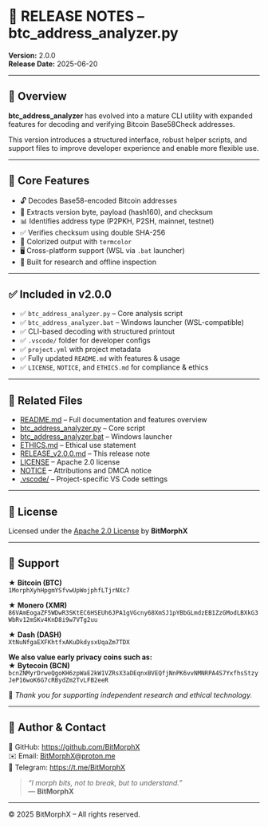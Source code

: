 # 📎 RELEASE NOTES – btc_address_analyzer.py  
**Version:** 2.0.0  
**Release Date:** 2025-06-20

---

## 🚀 Overview

**btc_address_analyzer** has evolved into a mature CLI utility with expanded features for decoding and verifying Bitcoin Base58Check addresses.

This version introduces a structured interface, robust helper scripts, and support files to improve developer experience and enable more flexible use.

---

## 🔧 Core Features

- 🔓 Decodes Base58-encoded Bitcoin addresses  
- 🧩 Extracts version byte, payload (hash160), and checksum  
- 📊 Identifies address type (P2PKH, P2SH, mainnet, testnet)  
- ✅ Verifies checksum using double SHA-256  
- 🎨 Colorized output with `termcolor`  
- 🖥️ Cross-platform support (WSL via `.bat` launcher)  
- 🧪 Built for research and offline inspection

---

## ✅ Included in v2.0.0

- ✅ `btc_address_analyzer.py` – Core analysis script  
- ✅ `btc_address_analyzer.bat` – Windows launcher (WSL-compatible)  
- ✅ CLI-based decoding with structured printout  
- ✅ `.vscode/` folder for developer configs  
- ✅ `project.yml` with project metadata  
- ✅ Fully updated `README.md` with features & usage  
- ✅ `LICENSE`, `NOTICE`, and `ETHICS.md` for compliance & ethics

---

## 📌 Related Files

- [README.md](./README.md) – Full documentation and features overview  
- [btc_address_analyzer.py](./btc_address_analyzer.py) – Core script  
- [btc_address_analyzer.bat](./btc_address_analyzer.bat) – Windows launcher  
- [ETHICS.md](./ETHICS.md) – Ethical use statement  
- [RELEASE_v2.0.0.md](./RELEASE_v2.0.0.md) – This release note  
- [LICENSE](./LICENSE) – Apache 2.0 license  
- [NOTICE](./NOTICE) – Attributions and DMCA notice  
- [.vscode/](.vscode/) – Project-specific VS Code settings

---

## 📜 License  
Licensed under the [Apache 2.0 License](./LICENSE) by **BitMorphX**

---

## 🍱 Support

★ **Bitcoin (BTC)**  
`1MorphXyhHpgmYSfvwUpWojphfLTjrNXc7`

★ **Monero (XMR)**  
`86VAmEogaZF5WDwR3SKtEC6HSEUh6JPA1gVGcny68XmSJ1pYBbGLmdzEB1ZzGModLBXkG3WbRv12mSKv4KnD8i9w7VTg2uu`

★ **Dash (DASH)**  
`XtNuNfgaEXFKhtfxAKuDkdysxUqaZm7TDX`

**We also value early privacy coins such as:**  
★ **Bytecoin (BCN)**  
`bcnZNMyrDrweQgoKH6zpWaE2kW1VZRsX3aDEqnxBVEQfjNnPK6vvNMNRPA4S7YxfhsStzyJeP16woK6G7cRBydZm2TvLFB2eeR`

🙏 *Thank you for supporting independent research and ethical technology.*

---

## 👤 Author & Contact

🔗 GitHub: https://github.com/BitMorphX  
✉️ Email: BitMorphX@proton.me  
💬 Telegram: https://t.me/BitMorphX

> _“I morph bits, not to break, but to understand.”_  
> — **BitMorphX**

---

© 2025 BitMorphX – All rights reserved.
